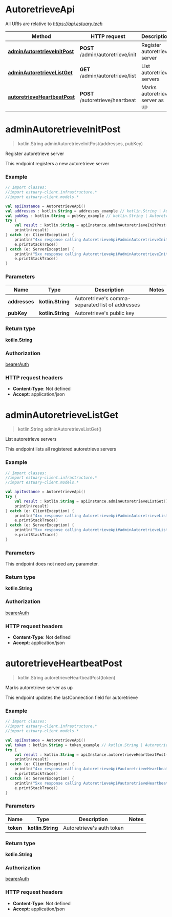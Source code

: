 # AutoretrieveApi

All URIs are relative to *https://api.estuary.tech*

Method | HTTP request | Description
------------- | ------------- | -------------
[**adminAutoretrieveInitPost**](AutoretrieveApi.md#adminAutoretrieveInitPost) | **POST** /admin/autoretrieve/init | Register autoretrieve server
[**adminAutoretrieveListGet**](AutoretrieveApi.md#adminAutoretrieveListGet) | **GET** /admin/autoretrieve/list | List autoretrieve servers
[**autoretrieveHeartbeatPost**](AutoretrieveApi.md#autoretrieveHeartbeatPost) | **POST** /autoretrieve/heartbeat | Marks autoretrieve server as up


<a name="adminAutoretrieveInitPost"></a>
# **adminAutoretrieveInitPost**
> kotlin.String adminAutoretrieveInitPost(addresses, pubKey)

Register autoretrieve server

This endpoint registers a new autoretrieve server

### Example
```kotlin
// Import classes:
//import estuary-client.infrastructure.*
//import estuary-client.models.*

val apiInstance = AutoretrieveApi()
val addresses : kotlin.String = addresses_example // kotlin.String | Autoretrieve's comma-separated list of addresses
val pubKey : kotlin.String = pubKey_example // kotlin.String | Autoretrieve's public key
try {
    val result : kotlin.String = apiInstance.adminAutoretrieveInitPost(addresses, pubKey)
    println(result)
} catch (e: ClientException) {
    println("4xx response calling AutoretrieveApi#adminAutoretrieveInitPost")
    e.printStackTrace()
} catch (e: ServerException) {
    println("5xx response calling AutoretrieveApi#adminAutoretrieveInitPost")
    e.printStackTrace()
}
```

### Parameters

Name | Type | Description  | Notes
------------- | ------------- | ------------- | -------------
 **addresses** | **kotlin.String**| Autoretrieve&#39;s comma-separated list of addresses |
 **pubKey** | **kotlin.String**| Autoretrieve&#39;s public key |

### Return type

**kotlin.String**

### Authorization

[bearerAuth](../README.md#bearerAuth)

### HTTP request headers

 - **Content-Type**: Not defined
 - **Accept**: application/json

<a name="adminAutoretrieveListGet"></a>
# **adminAutoretrieveListGet**
> kotlin.String adminAutoretrieveListGet()

List autoretrieve servers

This endpoint lists all registered autoretrieve servers

### Example
```kotlin
// Import classes:
//import estuary-client.infrastructure.*
//import estuary-client.models.*

val apiInstance = AutoretrieveApi()
try {
    val result : kotlin.String = apiInstance.adminAutoretrieveListGet()
    println(result)
} catch (e: ClientException) {
    println("4xx response calling AutoretrieveApi#adminAutoretrieveListGet")
    e.printStackTrace()
} catch (e: ServerException) {
    println("5xx response calling AutoretrieveApi#adminAutoretrieveListGet")
    e.printStackTrace()
}
```

### Parameters
This endpoint does not need any parameter.

### Return type

**kotlin.String**

### Authorization

[bearerAuth](../README.md#bearerAuth)

### HTTP request headers

 - **Content-Type**: Not defined
 - **Accept**: application/json

<a name="autoretrieveHeartbeatPost"></a>
# **autoretrieveHeartbeatPost**
> kotlin.String autoretrieveHeartbeatPost(token)

Marks autoretrieve server as up

This endpoint updates the lastConnection field for autoretrieve

### Example
```kotlin
// Import classes:
//import estuary-client.infrastructure.*
//import estuary-client.models.*

val apiInstance = AutoretrieveApi()
val token : kotlin.String = token_example // kotlin.String | Autoretrieve's auth token
try {
    val result : kotlin.String = apiInstance.autoretrieveHeartbeatPost(token)
    println(result)
} catch (e: ClientException) {
    println("4xx response calling AutoretrieveApi#autoretrieveHeartbeatPost")
    e.printStackTrace()
} catch (e: ServerException) {
    println("5xx response calling AutoretrieveApi#autoretrieveHeartbeatPost")
    e.printStackTrace()
}
```

### Parameters

Name | Type | Description  | Notes
------------- | ------------- | ------------- | -------------
 **token** | **kotlin.String**| Autoretrieve&#39;s auth token |

### Return type

**kotlin.String**

### Authorization

[bearerAuth](../README.md#bearerAuth)

### HTTP request headers

 - **Content-Type**: Not defined
 - **Accept**: application/json

